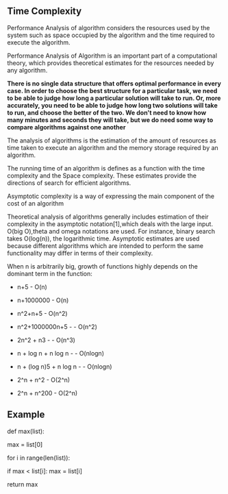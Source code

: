 ## Time Complexity

Performance Analysis of algorithm considers the resources used by the system such as space occupied by the algorithm and the time required to execute the algorithm.

Performance Analysis of Algorithm is an important part of a computational theory, which provides theoretical estimates for the resources needed by any algorithm.


**There is no single data structure that offers optimal performance in every case. In order to choose the best structure for a particular task, we need to be able to judge how long a particular solution will take to run. Or, more accurately, you need to be able to judge how long two solutions will take to run, and choose the better of the two. We don't need to know how many minutes and seconds they will take, but we do need some way to compare algorithms against one another**

The analysis of algorithms is the estimation of the amount of resources as time taken to execute an algorithm and the memory storage required by an algorithm.

The running time of an algorithm is defines as a function with the time complexity and the Space complexity. These estimates provide the directions of search for efficient algorithms. 

Asymptotic complexity is a way of expressing the main component of the cost of an algorithm

Theoretical analysis of algorithms generally includes estimation of their complexity in the asymptotic notation[1],which deals with the large input. O(big O),theta and omega notations are used. For instance, binary search takes O(log(n)), the logarithmic time. Asymptotic estimates are used because different algorithms which are intended to perform the same functionality may differ in terms of their complexity.


When n is arbitrarily big, growth of functions highly depends on the dominant term in the function:
- n+5 - O(n)

- n+1000000 - O(n)
 
- n^2+n+5 - O(n^2)

- n^2+1000000n+5 - - O(n^2)

- 2n^2 + n3 - - O(n^3)

- n + log n + n log n - - O(nlogn)

- n + (log n)5 + n log n - - O(nlogn)

- 2^n + n^2 - O(2^n)

- 2^n + n^200 - O(2^n)

## Example

def max(list):

 max = list[0] 
 
 for i in range(len(list)): 
 
 if max < list[i]: max = list[i] 
 
 return max

